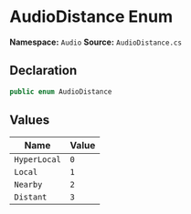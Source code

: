 # AudioDistance Enum

**Namespace:** `Audio`
**Source:** `AudioDistance.cs`

## Declaration

```csharp
public enum AudioDistance
```

## Values

| Name | Value |
|------|-------|
| `HyperLocal` | `0` |
| `Local` | `1` |
| `Nearby` | `2` |
| `Distant` | `3` |

